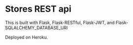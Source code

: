 # Stores REST api

This is built with Flask, Flask-RESTful, Flask-JWT, and Flask-SQLALCHEMY_DATABASE_URI

Deployed on Heroku.
